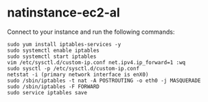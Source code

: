 # natinstance-ec2-al


Connect to your instance and run the following commands:

    sudo yum install iptables-services -y
    sudo systemctl enable iptables
    sudo systemctl start iptables
    vim /etc/sysctl.d/custom-ip.conf net.ipv4.ip_forward=1 :wq
    sudo sysctl -p /etc/sysctl.d/custom-ip.conf
    netstat -i (primary network interface is enX0)
    sudo /sbin/iptables -t nat -A POSTROUTING -o eth0 -j MASQUERADE
    sudo /sbin/iptables -F FORWARD
    sudo service iptables save

